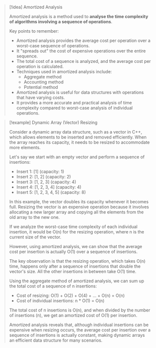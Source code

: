 > [!idea] Amortized Analysis
>
> Amortized analysis is a method used to **analyse the time complexity of algorithms involving a sequence of operations**.
>
> Key points to remember:
> - Amortized analysis provides the average cost per operation over a worst-case sequence of operations.
> - It "spreads out" the cost of expensive operations over the entire sequence.
> - The total cost of a sequence is analyzed, and the average cost per operation is calculated.
> - Techniques used in amortized analysis include:
>   - Aggregate method
>   - Accounting method
>   - Potential method
> - Amortized analysis is useful for data structures with operations that have varying costs.
> - It provides a more accurate and practical analysis of time complexity compared to worst-case analysis of individual operations.

> [!example] Dynamic Array (Vector) Resizing
>
> Consider a dynamic array data structure, such as a vector in C++, which allows elements to be inserted and removed efficiently. When the array reaches its capacity, it needs to be resized to accommodate more elements.
>
> Let's say we start with an empty vector and perform a sequence of insertions:
>
> - Insert 1: [1] (capacity: 1)
> - Insert 2: [1, 2] (capacity: 2)
> - Insert 3: [1, 2, 3] (capacity: 4)
> - Insert 4: [1, 2, 3, 4] (capacity: 4)
> - Insert 5: [1, 2, 3, 4, 5] (capacity: 8)
>
> In this example, the vector doubles its capacity whenever it becomes full. Resizing the vector is an expensive operation because it involves allocating a new larger array and copying all the elements from the old array to the new one.
>
> If we analyze the worst-case time complexity of each individual insertion, it would be O(n) for the resizing operation, where n is the current size of the vector.
>
> However, using amortized analysis, we can show that the average cost per insertion is actually O(1) over a sequence of insertions.
>
> The key observation is that the resizing operation, which takes O(n) time, happens only after a sequence of insertions that double the vector's size. All the other insertions in between take O(1) time.
>
> Using the aggregate method of amortized analysis, we can sum up the total cost of a sequence of n insertions:
> - Cost of resizing: O(1) + O(2) + O(4) + ... + O(n) = O(n)
> - Cost of individual insertions: n * O(1) = O(n)
>
> The total cost of n insertions is O(n), and when divided by the number of insertions (n), we get an amortized cost of O(1) per insertion.
>
> Amortized analysis reveals that, although individual insertions can be expensive when resizing occurs, the average cost per insertion over a sequence of insertions is actually constant, making dynamic arrays an efficient data structure for many scenarios.

